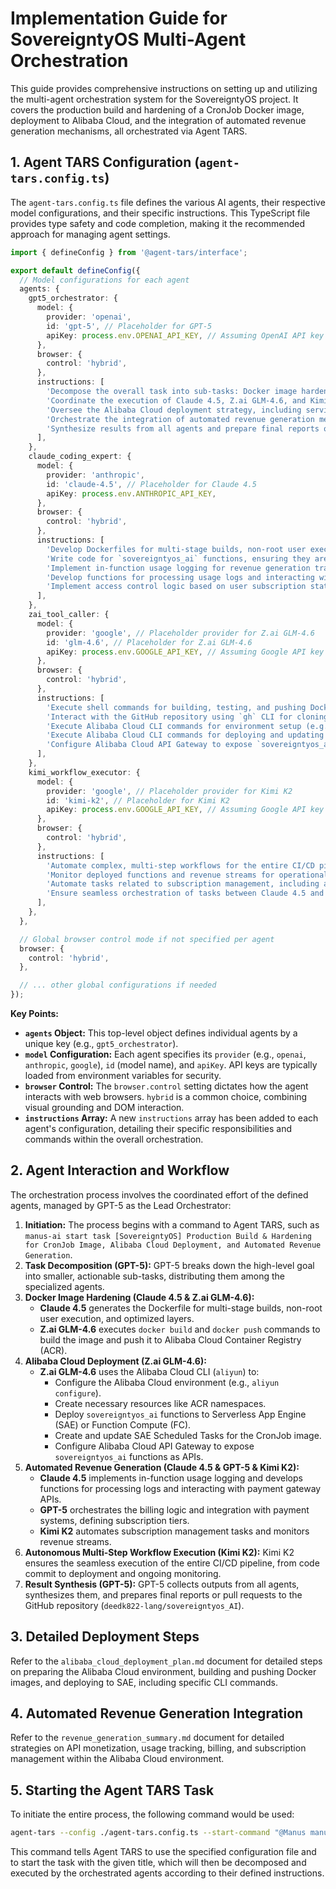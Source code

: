 # Implementation Guide for SovereigntyOS Multi-Agent Orchestration

This guide provides comprehensive instructions on setting up and utilizing the multi-agent orchestration system for the SovereigntyOS project. It covers the production build and hardening of a CronJob Docker image, deployment to Alibaba Cloud, and the integration of automated revenue generation mechanisms, all orchestrated via Agent TARS.

## 1. Agent TARS Configuration (`agent-tars.config.ts`)

The `agent-tars.config.ts` file defines the various AI agents, their respective model configurations, and their specific instructions. This TypeScript file provides type safety and code completion, making it the recommended approach for managing agent settings.

```typescript
import { defineConfig } from '@agent-tars/interface';

export default defineConfig({
  // Model configurations for each agent
  agents: {
    gpt5_orchestrator: {
      model: {
        provider: 'openai',
        id: 'gpt-5', // Placeholder for GPT-5
        apiKey: process.env.OPENAI_API_KEY, // Assuming OpenAI API key for GPT-5
      },
      browser: {
        control: 'hybrid',
      },
      instructions: [
        'Decompose the overall task into sub-tasks: Docker image hardening, Alibaba Cloud deployment, and revenue generation.',
        'Coordinate the execution of Claude 4.5, Z.ai GLM-4.6, and Kimi K2.',
        'Oversee the Alibaba Cloud deployment strategy, including service selection and resource allocation.',
        'Orchestrate the integration of automated revenue generation mechanisms, defining billing logic and payment gateway interactions.',
        'Synthesize results from all agents and prepare final reports or pull requests.',
      ],
    },
    claude_coding_expert: {
      model: {
        provider: 'anthropic',
        id: 'claude-4.5', // Placeholder for Claude 4.5
        apiKey: process.env.ANTHROPIC_API_KEY,
      },
      browser: {
        control: 'hybrid',
      },
      instructions: [
        'Develop Dockerfiles for multi-stage builds, non-root user execution, and optimized layers for the CronJob image.',
        'Write code for `sovereigntyos_ai` functions, ensuring they are compatible with Alibaba Cloud SAE/FC.',
        'Implement in-function usage logging for revenue generation tracking.',
        'Develop functions for processing usage logs and interacting with payment gateway APIs (e.g., Stripe, PayPal).',
        'Implement access control logic based on user subscription status.',
      ],
    },
    zai_tool_caller: {
      model: {
        provider: 'google', // Placeholder provider for Z.ai GLM-4.6
        id: 'glm-4.6', // Placeholder for Z.ai GLM-4.6
        apiKey: process.env.GOOGLE_API_KEY, // Assuming Google API key
      },
      browser: {
        control: 'hybrid',
      },
      instructions: [
        'Execute shell commands for building, testing, and pushing Docker images to Alibaba Cloud Container Registry (ACR).',
        'Interact with the GitHub repository using `gh` CLI for cloning, branching, committing, and creating pull requests.',
        'Execute Alibaba Cloud CLI commands for environment setup (e.g., `aliyun configure`, `aliyun cr CreateNamespace`).',
        'Execute Alibaba Cloud CLI commands for deploying and updating SAE applications and scheduled tasks.',
        'Configure Alibaba Cloud API Gateway to expose `sovereigntyos_ai` functions as monetized APIs.',
      ],
    },
    kimi_workflow_executor: {
      model: {
        provider: 'google', // Placeholder provider for Kimi K2
        id: 'kimi-k2', // Placeholder for Kimi K2
        apiKey: process.env.GOOGLE_API_KEY, // Assuming Google API key
      },
      browser: {
        control: 'hybrid',
      },
      instructions: [
        'Automate complex, multi-step workflows for the entire CI/CD pipeline, from code commit to deployment.',
        'Monitor deployed functions and revenue streams for operational health and performance.',
        'Automate tasks related to subscription management, including activation, deactivation, and reminders.',
        'Ensure seamless orchestration of tasks between Claude 4.5 and Z.ai GLM-4.6 under GPT-5\'s guidance.',
      ],
    },
  },

  // Global browser control mode if not specified per agent
  browser: {
    control: 'hybrid',
  },

  // ... other global configurations if needed
});
```

**Key Points:**

*   **`agents` Object:** This top-level object defines individual agents by a unique key (e.g., `gpt5_orchestrator`).
*   **`model` Configuration:** Each agent specifies its `provider` (e.g., `openai`, `anthropic`, `google`), `id` (model name), and `apiKey`. API keys are typically loaded from environment variables for security.
*   **`browser` Control:** The `browser.control` setting dictates how the agent interacts with web browsers. `hybrid` is a common choice, combining visual grounding and DOM interaction.
*   **`instructions` Array:** A new `instructions` array has been added to each agent's configuration, detailing their specific responsibilities and commands within the overall orchestration.

## 2. Agent Interaction and Workflow

The orchestration process involves the coordinated effort of the defined agents, managed by GPT-5 as the Lead Orchestrator:

1.  **Initiation:** The process begins with a command to Agent TARS, such as `manus-ai start task [SovereigntyOS] Production Build & Hardening for CronJob Image, Alibaba Cloud Deployment, and Automated Revenue Generation`.
2.  **Task Decomposition (GPT-5):** GPT-5 breaks down the high-level goal into smaller, actionable sub-tasks, distributing them among the specialized agents.
3.  **Docker Image Hardening (Claude 4.5 & Z.ai GLM-4.6):**
    *   **Claude 4.5** generates the Dockerfile for multi-stage builds, non-root user execution, and optimized layers.
    *   **Z.ai GLM-4.6** executes `docker build` and `docker push` commands to build the image and push it to Alibaba Cloud Container Registry (ACR).
4.  **Alibaba Cloud Deployment (Z.ai GLM-4.6):**
    *   **Z.ai GLM-4.6** uses the Alibaba Cloud CLI (`aliyun`) to:
        *   Configure the Alibaba Cloud environment (e.g., `aliyun configure`).
        *   Create necessary resources like ACR namespaces.
        *   Deploy `sovereigntyos_ai` functions to Serverless App Engine (SAE) or Function Compute (FC).
        *   Create and update SAE Scheduled Tasks for the CronJob image.
        *   Configure Alibaba Cloud API Gateway to expose `sovereigntyos_ai` functions as APIs.
5.  **Automated Revenue Generation (Claude 4.5 & GPT-5 & Kimi K2):**
    *   **Claude 4.5** implements in-function usage logging and develops functions for processing logs and interacting with payment gateway APIs.
    *   **GPT-5** orchestrates the billing logic and integration with payment systems, defining subscription tiers.
    *   **Kimi K2** automates subscription management tasks and monitors revenue streams.
6.  **Autonomous Multi-Step Workflow Execution (Kimi K2):** Kimi K2 ensures the seamless execution of the entire CI/CD pipeline, from code commit to deployment and ongoing monitoring.
7.  **Result Synthesis (GPT-5):** GPT-5 collects outputs from all agents, synthesizes them, and prepares final reports or pull requests to the GitHub repository (`deedk822-lang/sovereigntyos_AI`).

## 3. Detailed Deployment Steps

Refer to the `alibaba_cloud_deployment_plan.md` document for detailed steps on preparing the Alibaba Cloud environment, building and pushing Docker images, and deploying to SAE, including specific CLI commands.

## 4. Automated Revenue Generation Integration

Refer to the `revenue_generation_summary.md` document for detailed strategies on API monetization, usage tracking, billing, and subscription management within the Alibaba Cloud environment.

## 5. Starting the Agent TARS Task

To initiate the entire process, the following command would be used:

```bash
agent-tars --config ./agent-tars.config.ts --start-command "@Manus manus-ai start task [SovereigntyOS] Production Build & Hardening for CronJob Image, Alibaba Cloud Deployment, and Automated Revenue Generation"
```

This command tells Agent TARS to use the specified configuration file and to start the task with the given title, which will then be decomposed and executed by the orchestrated agents according to their defined instructions.

